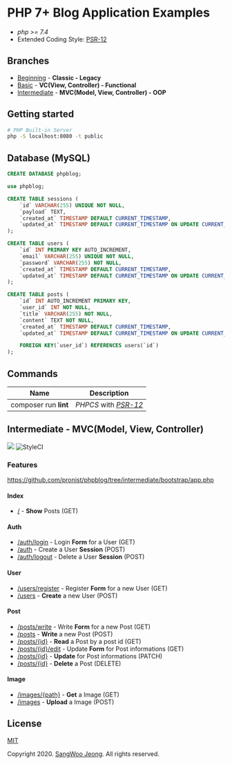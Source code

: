 # PHP 7+ Blog Application Examples

* *php >= 7.4*
* Extended Coding Style: [PSR-12](https://www.php-fig.org/psr/psr-12/)

## Branches

* [Beginning](https://github.com/pronist/phpblog/tree/beginning) - **Classic - Legacy**
* [Basic](https://github.com/pronist/phpblog/tree/basic) - **VC(View, Controller) - Functional**
* [Intermediate](https://github.com/pronist/phpblog/tree/intermediate) - **MVC(Model, View, Controller) - OOP**

## Getting started

```bash
# PHP Built-in Server
php -S localhost:8080 -t public
```

## Database (MySQL)

```sql
CREATE DATABASE phpblog;

use phpblog;

CREATE TABLE sessions (
    `id` VARCHAR(255) UNIQUE NOT NULL,
    `payload` TEXT,
    `created_at` TIMESTAMP DEFAULT CURRENT_TIMESTAMP,
    `updated_at` TIMESTAMP DEFAULT CURRENT_TIMESTAMP ON UPDATE CURRENT_TIMESTAMP
);

CREATE TABLE users (
    `id` INT PRIMARY KEY AUTO_INCREMENT,
    `email` VARCHAR(255) UNIQUE NOT NULL,
    `password` VARCHAR(255) NOT NULL,
    `created_at` TIMESTAMP DEFAULT CURRENT_TIMESTAMP,
    `updated_at` TIMESTAMP DEFAULT CURRENT_TIMESTAMP ON UPDATE CURRENT_TIMESTAMP
);

CREATE TABLE posts (
    `id` INT AUTO_INCREMENT PRIMARY KEY,
    `user_id` INT NOT NULL,
    `title` VARCHAR(255) NOT NULL,
    `content` TEXT NOT NULL,
    `created_at` TIMESTAMP DEFAULT CURRENT_TIMESTAMP,
    `updated_at` TIMESTAMP DEFAULT CURRENT_TIMESTAMP ON UPDATE CURRENT_TIMESTAMP,

    FOREIGN KEY(`user_id`) REFERENCES users(`id`)
);
```

## Commands

Name|Description|
----|-----------|
composer run **lint**|*PHPCS* with *[PSR-12](https://www.php-fig.org/psr/psr-12/)*

## Intermediate - MVC(Model, View, Controller)

<p>
    <img src="https://travis-ci.com/pronist/phpblog.svg?branch=intermediate">
    <img src="https://github.styleci.io/repos/231950937/shield?branch=intermediate" alt="StyleCI">
</p>

### Features

<https://github.com/pronist/phpblog/tree/intermediate/bootstrap/app.php>

#### Index

* [/](https://github.com/pronist/phpblog/blob/intermediate/app/Controllers/IndexController.php) - **Show** Posts (GET)

#### Auth

* [/auth/login](https://github.com/pronist/phpblog/blob/intermediate/app/Controllers/AuthController.php) - Login **Form** for a User (GET)
* [/auth](https://github.com/pronist/phpblog/blob/intermediate/app/Controllers/AuthController.php) - Create a User **Session** (POST)
* [/auth/logout](https://github.com/pronist/phpblog/blob/intermediate/app/Controllers/AuthController.php) - Delete a User **Session** (POST)

#### User

* [/users/register](https://github.com/pronist/phpblog/blob/intermediate/app/Controllers/UserController.php) - Register **Form** for a new User (GET)
* [/users](https://github.com/pronist/phpblog/blob/intermediate/app/Controllers/UserController.php) - **Create** a new User (POST)

#### Post

* [/posts/write](https://github.com/pronist/phpblog/blob/intermediate/app/Controllers/PostController.php) - Write **Form** for a new Post (GET)
* [/posts](https://github.com/pronist/phpblog/blob/intermediate/app/Controllers/PostController.php) - **Write** a new Post (POST)
* [/posts/{id}](https://github.com/pronist/phpblog/blob/intermediate/app/Controllers/PostController.php) - **Read** a Post by a post id (GET)
* [/posts/{id}/edit](https://github.com/pronist/phpblog/blob/intermediate/app/Controllers/PostController.php) - Update **Form** for Post informations (GET)
* [/posts/{id}](https://github.com/pronist/phpblog/blob/intermediate/app/Controllers/PostController.php) - **Update** for Post informations (PATCH)
* [/posts/{id}](https://github.com/pronist/phpblog/blob/intermediate/app/Controllers/PostController.php) - **Delete** a Post (DELETE)

#### Image

* [/images/{path}](https://github.com/pronist/phpblog/blob/intermediate/app/Controllers/ImageController.php) - **Get** a Image (GET)
* [/images](https://github.com/pronist/phpblog/blob/intermediate/app/Controllers/ImageController.php) - **Upload** a Image (POST)

## License

[MIT](https://github.com/pronist/phpblog/blob/intermediate/LICENSE)

Copyright 2020. [SangWoo Jeong](https://github.com/pronist). All rights reserved.
